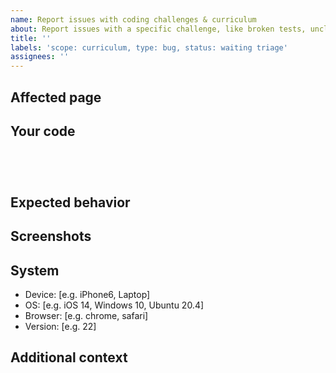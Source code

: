 ```yaml
---
name: Report issues with coding challenges & curriculum
about: Report issues with a specific challenge, like broken tests, unclear instructions, etc.
title: ''
labels: 'scope: curriculum, type: bug, status: waiting triage'
assignees: ''
---
```


<!--
NOTE: If you're reporting a security issue, don't create a GitHub issue. Instead, visit https://contribute.freecodecamp.org/#/security.
-->

## Affected page

<!-- Add a link to the coding challenge with the problem. -->

## Your code

<!-- Copy and paste the code from the editor that you used in between the back-ticks below: -->

```




```

## Expected behavior

<!-- Add a clear and concise description of what you expected to happen. -->

## Screenshots

<!-- If applicable, add screenshots to help explain your problem. you can drag and drop, png, jpg, gif, etc. in this box. -->

## System

<!-- Please complete the following information. -->

- Device: [e.g. iPhone6, Laptop]
- OS: [e.g. iOS 14, Windows 10, Ubuntu 20.4]
- Browser: [e.g. chrome, safari]
- Version: [e.g. 22]

## Additional context

<!-- Add any other context about the problem here. -->
